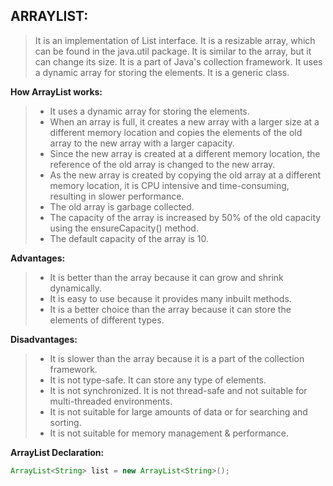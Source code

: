 **ARRAYLIST:**
-
> It is an implementation of List interface. It is a resizable array, which can be found in the java.util package.
It is similar to the array, but it can change its size. It is a part of Java's collection framework.
It uses a dynamic array for storing the elements. It is a generic class.

**How ArrayList works:**
> - It uses a dynamic array for storing the elements.
> - When an array is full, it creates a new array with a larger size at a different memory location and copies the elements of the old array to the new array with a larger capacity.
> - Since the new array is created at a different memory location, the reference of the old array is changed to the new array.
> - As the new array is created by copying the old array at a different memory location, it is CPU intensive and time-consuming, resulting in slower performance.
> - The old array is garbage collected.
> - The capacity of the array is increased by 50% of the old capacity using the ensureCapacity() method.
> - The default capacity of the array is 10.


**Advantages:**
> - It is better than the array because it can grow and shrink dynamically.
> - It is easy to use because it provides many inbuilt methods.
> - It is a better choice than the array because it can store the elements of different types.

**Disadvantages:**
> - It is slower than the array because it is a part of the collection framework.
> - It is not type-safe. It can store any type of elements.
> - It is not synchronized. It is not thread-safe and not suitable for multi-threaded environments.
> - It is not suitable for large amounts of data or for searching and sorting.
> - It is not suitable for memory management & performance.

**ArrayList Declaration:**
```java
ArrayList<String> list = new ArrayList<String>();
```
